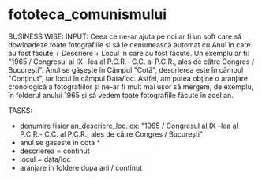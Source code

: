 # fototeca_comunismului

BUSINESS WISE:
INPUT:
Ceea ce ne-ar ajuta pe noi ar fi un soft care să dowloadeze toate fotografiile și să le denumească automat cu Anul în care au fost făcute + Descriere + Locul în care au fost făcute. Un exemplu ar fi: "1965 / Congresul al IX –lea al P.C.R.- C.C. al P.C.R., ales de către Congres / București". Anul se gășește în Câmpul "Cotă", descrierea este în câmpul "Conținut", iar locul în câmpul Data/loc. Astfel, am putea obține o aranjare cronologică a fotografiilor și ne-ar fi mult mai ușor să mergem, de exemplu, în folderul anului 1965 și să vedem toate fotografiile făcute în acel an.

TASKS:
- denumire fisier an_descriere_loc. ex: "1965 / Congresul al IX –lea al P.C.R.- C.C. al P.C.R., ales de către Congres / București"
- anul se gaseste in cota *
- descrierea = continut
- locul = data/loc
- aranjare in foldere dupa ani / continut
